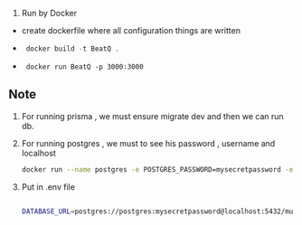 1. Run by Docker

-   create dockerfile where all configuration things are written

-   ```js
     docker build -t BeatQ .

    ```

-   ```
     docker run BeatQ -p 3000:3000
    ```

## Note

1. For running prisma , we must ensure migrate dev and then we can run db.
2. For running postgres , we must to see his password , username and localhost

    ```bash
    docker run --name postgres -e POSTGRES_PASSWORD=mysecretpassword -e POSTGRES_DB=muzerdb -p 5432:5432 -d postgres
    ```

3. Put in .env file

    ```bash

    DATABASE_URL=postgres://postgres:mysecretpassword@localhost:5432/muzerdb

    ```
